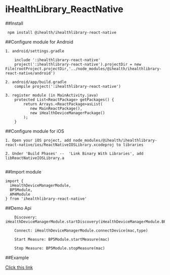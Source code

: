 # iHealthLibrary_ReactNative

##Install  
```
 npm install @ihealth/ihealthlibrary-react-native  
```


##Configure module for Android
```
1. android/settings.gradle    

	include ':ihealthlibrary-react-native' 
	project(':ihealthlibrary-react-native').projectDir = new File(rootProject.projectDir,'../node_modules/@ihealth/ihealthlibrary-react-native/android')

2. android/app/build.gradle
	compile project(':ihealthlibrary-react-native')

3. register module (in MainActivity.java)    
	protected List<ReactPackage> getPackages() {  
		return Arrays.<ReactPackage>asList(
		   new MainReactPackage(),
		   new iHealthDeviceManagerPackage()       
	 	);  
	}   
```

##Configure module for iOS
```
1. Open your iOS project, add node_modules/@ihealth/ihealthlibrary-react-native/ios/ReactNativeIOSLibrary.xcodeproj to libraries

2. Under 'Build Phases' --  'Link Binary With Libraries', add libReactNativeIOSLibrary.a
 
```

	  
##Import module
```
import {
  iHealthDeviceManagerModule,
  BP5Module,
  AM4Module
} from 'ihealthlibrary-react-native'
```


##Demo Api
```
	Discovery: iHealthDeviceManagerModule.startDiscovery(iHealthDeviceManagerModule.BP5)  
```
```
	Connect: iHealthDeviceManagerModule.connectDevice(mac,type)  
```
```
	Start Measure: BP5Module.startMeasure(mac)  
```
```
	Stop Measure: BP5Module.stopMeasure(mac)  
```
##Example
    
[Click this link](https://github.com/iHealthDeviceLabs/iHealthLibrary_ReactNative/tree/master/Example)

